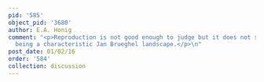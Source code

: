 ```yaml
---
pid: '585'
object_pid: '3680'
author: E.A. Honig
comment: "<p>Reproduction is not good enough to judge but it does not stand out as
  being a characteristic Jan Brueghel landscape.</p>\n"
post_date: 01/02/16
order: '584'
collection: discussion
---
```

